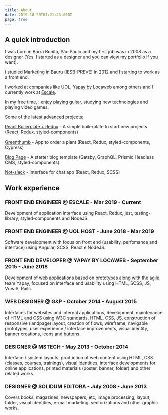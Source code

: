 ```yaml
---
title: About
date: 2019-10-20T01:21:23.000Z
page: true
---
```

## A quick introduction

I was born in Barra Bonita, São Paulo and my first job was in 2008 as a designer (Yes, I started as a designer and you can view my portfolio if you want).

I studied Marketing in Bauru (IESB-PREVE) in 2012 and I starting to work as a front end.

I worked at companies like [UOL](https://www.uol.com.br/), [Yapay by Locaweb](https://www.yapay.com.br/) among others and I currently work at [Escale](https://escale.com.br/).

In my free time, I enjoy[ playing guitar](https://www.youtube.com/watch?v=73xqyuybYWc), studying new technologies and playing video games.

Some of the latest advanced projects:

[React Boilerplate + Redux](https://emunhoz-react-boilerplate.netlify.com/) - A simple boilerplate to start new projects (React, Redux, styled-components)

[Greenthumb](https://emunhoz-greenthumb.netlify.com/) - App to order a plant (React, Redux, styled-components, Cypress)

[Blog Page](https://prismic-starter-template.netlify.com/) - A starter blog template (Gatsby, GraphQL, Prismic Headless CMS, styled-components)

[Not-slack](https://emunhoz-not-slack.netlify.com) - Interface for chat app (React, Redux, SCSS)

## Work experience

### FRONT END ENGINEER @ ESCALE - Mar 2019 - Current

Development of application interface using React, Redux, jest, testing-library, styled-components and NodeJS.

### FRONT END ENGINEER @ UOL HOST - June 2018 - Mar 2019

Software development with focus on front end (usability, perfomance and interface) using Angular, SCSS, React e NodeJS.

### FRONT END DEVELOPER @ YAPAY BY LOCAWEB - September 2015 - June 2018

Development of web applications based on prototypes along with the agile team Yapay, focused on interface and usability using HTML, SCSS, JS, VueJS, Rails.

### WEB DESIGNER @ G&P - October 2014 - August 2015

Interfaces for websites and internal applications, development, maintenance of HTML and CSS using W3C standards, HTML, CSS, JS, construction of responsive (landpage) layout, creation of flows, wireframe, navigable prototypes, user experience / interface improvements, visual identity, banner creations, icons and buttons.

### DESIGNER @ MSTECH - May 2013 - October 2014

Interface / system layouts, production of web content using HTML, CSS (classes, courses, trainings), visual identities, interface developments for online applications, printed materials (poster, banner, folder) and other related works.

### DESIGNER @ SOLIDUM EDITORA - July 2008 - June 2013

Covers books, magazines, newspapers, etc, image processing, layout, folder, visual identities, e-mail marketing, vectorizations and other graphic works.
